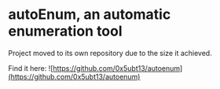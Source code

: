 # autoEnum, an automatic enumeration tool

Project moved to its own repository due to the size it achieved.

Find it here: ![https://github.com/0x5ubt13/autoenum](https://github.com/0x5ubt13/autoenum)